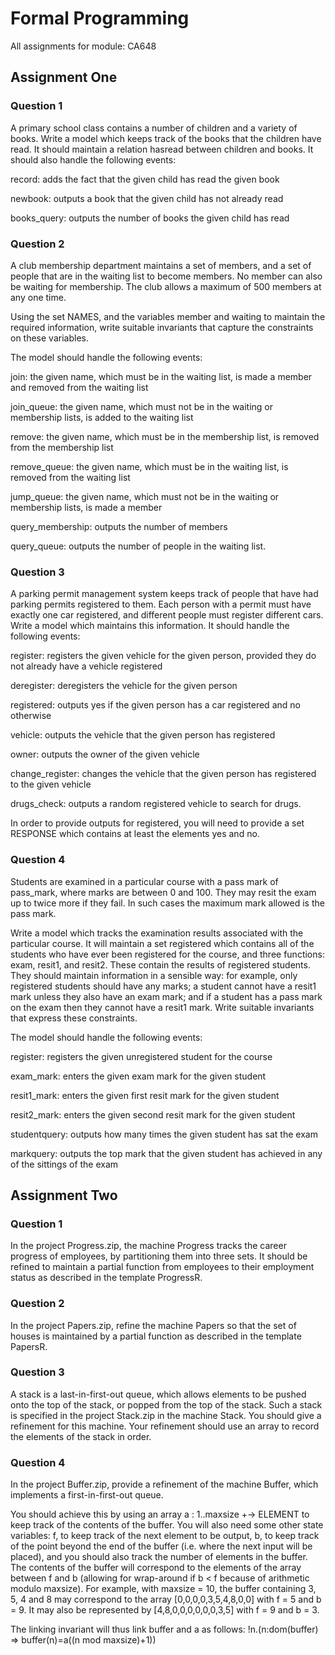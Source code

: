 # Formal Programming
All assignments for module: CA648

## Assignment One
### Question 1
A primary school class contains a number of children and a variety of books. Write a model which keeps track of the books that the children have read. It should maintain a relation hasread between children and books. It should also handle the following events:

record: adds the fact that the given child has read the given book

newbook: outputs a book that the given child has not already read

books_query: outputs the number of books the given child has read


### Question 2
A club membership department maintains a set of members, and a set of people that are in the waiting list to become members. No member can also be waiting for membership. The club allows a maximum of 500 members at any one time.

Using the set NAMES, and the variables member and waiting to maintain the required information, write suitable invariants that capture the constraints on these variables.

The model should handle the following events:

join: the given name, which must be in the waiting list, is made a member and removed from the waiting list

join_queue: the given name, which must not be in the waiting or membership lists, is added to the waiting list

remove: the given name, which must be in the membership list, is removed from the membership list

remove_queue: the given name, which must be in the waiting list, is removed from the waiting list

jump_queue: the given name, which must not be in the waiting or membership lists, is made a member

query_membership: outputs the number of members

query_queue: outputs the number of people in the waiting list.


### Question 3
A parking permit management system keeps track of people that have had parking permits registered to them. Each person with a permit must have exactly one car registered, and different people must register different cars. Write a model which maintains this information. It should handle the following events:

register: registers the given vehicle for the given person, provided they do not already have a vehicle registered

deregister: deregisters the vehicle for the given person

registered: outputs yes if the given person has a car registered and no otherwise

vehicle: outputs the vehicle that the given person has registered

owner: outputs the owner of the given vehicle

change_register: changes the vehicle that the given person has registered to the given vehicle

drugs_check: outputs a random registered vehicle to search for drugs.

In order to provide outputs for registered, you will need to provide a set RESPONSE which contains at least the elements yes and no.


### Question 4
Students are examined in a particular course with a pass mark of pass_mark, where marks are between 0 and 100. They may resit the exam up to twice more if they fail. In such cases the maximum mark allowed is the pass mark.

Write a model which tracks the examination results associated with the particular course. It will maintain a set registered which contains all of the students who have ever been registered for the course, and three functions: exam, resit1, and resit2. These contain the results of registered students. They should maintain information in a sensible way: for example, only registered students should have any marks; a student cannot have a resit1 mark unless they also have an exam mark; and if a student has a pass mark on the exam then they cannot have a resit1 mark. Write suitable invariants that express these constraints.

The model should handle the following events:

register: registers the given unregistered student for the course

exam_mark: enters the given exam mark for the given student

resit1_mark: enters the given first resit mark for the given student

resit2_mark: enters the given second resit mark for the given student

studentquery: outputs how many times the given student has sat the exam

markquery: outputs the top mark that the given student has achieved in any of the sittings of the exam

## Assignment Two

### Question 1
In the project Progress.zip, the machine Progress tracks the career progress of employees, by partitioning them into three sets. It should be refined to maintain a partial function from employees to their employment status as described in the template ProgressR.

### Question 2
In the project Papers.zip, refine the machine Papers so that the set of houses is maintained by a partial function as described in the template PapersR.

### Question 3
A stack is a last-in-first-out queue, which allows elements to be pushed onto the top of the stack, or popped from the top of the stack. Such a stack is specified in the project Stack.zip in the machine Stack. You should give a refinement for this machine. Your refinement should use an array to record the elements of the stack in order.

### Question 4
In the project Buffer.zip, provide a refinement of the machine Buffer, which implements a first-in-first-out queue.

You should achieve this by using an array a : 1..maxsize +-> ELEMENT to keep track of the contents of the buffer. You will also need some other state variables: f, to keep track of the next element to be output, b, to keep track of the point beyond the end of the buffer (i.e. where the next input will be placed), and you should also track the number of elements in the buffer. The contents of the buffer will correspond to the elements of the array between f and b (allowing for wrap-around if b < f because of arithmetic modulo maxsize). For example, with maxsize = 10, the buffer containing 3, 5, 4 and 8 may correspond to the array [0,0,0,0,3,5,4,8,0,0] with f = 5 and b = 9. It may also be represented by [4,8,0,0,0,0,0,0,3,5] with f = 9 and b = 3.

The linking invariant will thus link buffer and a as follows: !n.(n:dom(buffer) => buffer(n)=a((n mod maxsize)+1))
